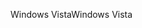 <span data-ttu-id="ac6e1-101">Windows Vista</span><span class="sxs-lookup"><span data-stu-id="ac6e1-101">Windows Vista</span></span>
